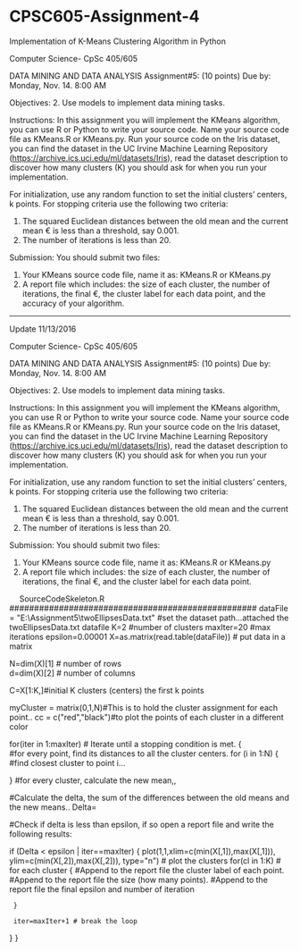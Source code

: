 # CPSC605-Assignment-4
Implementation of K-Means Clustering Algorithm in Python

Computer Science- CpSc 405/605

DATA MINING AND DATA ANALYSIS
Assignment#5: (10 points) 
Due by: Monday, Nov. 14. 8:00 AM

Objectives: 
2. Use models to implement data mining tasks.
 
Instructions: 
	In this assignment you will implement the KMeans algorithm, you can use R or Python to write your source code. Name your source code file as KMeans.R or KMeans.py. Run your source code on the Iris dataset, you can find the dataset in the UC Irvine Machine Learning Repository (https://archive.ics.uci.edu/ml/datasets/Iris), read the dataset description to discover how many clusters (K) you should ask for when you run your implementation.

For initialization, use any random function to set the initial clusters’ centers, k points.
For stopping criteria use the following two criteria: 
1)	The squared Euclidean distances between the old mean and the current mean € is less than a threshold, say 0.001.
2)	The number of iterations is less than 20.

Submission: You should submit two files:
1)	Your KMeans source code file, name it as: KMeans.R or KMeans.py
2)	A report file which includes: the size of each cluster, the number of iterations, the final €, the cluster label for each data point, and the accuracy of your algorithm.

___________________________________________________________________________________________________________________
Update 11/13/2016

Computer Science- CpSc 405/605

DATA MINING AND DATA ANALYSIS
Assignment#5: (10 points) 
Due by: Monday, Nov. 14. 8:00 AM

Objectives: 
2. Use models to implement data mining tasks.
 
Instructions: 
	In this assignment you will implement the KMeans algorithm, you can use R or Python to write your source code. Name your source code file as KMeans.R or KMeans.py. Run your source code on the Iris dataset, you can find the dataset in the UC Irvine Machine Learning Repository (https://archive.ics.uci.edu/ml/datasets/Iris), read the dataset description to discover how many clusters (K) you should ask for when you run your implementation.

For initialization, use any random function to set the initial clusters’ centers, k points.
For stopping criteria use the following two criteria: 
1)	The squared Euclidean distances between the old mean and the current mean € is less than a threshold, say 0.001.
2)	The number of iterations is less than 20.

Submission: You should submit two files:
1)	Your KMeans source code file, name it as: KMeans.R or KMeans.py
2)	A report file which includes: the size of each cluster, the number of iterations, the final €, and the cluster label for each data point.





 
SourceCodeSkeleton.R
##################################################
dataFile = "E:\\Assignment5\\twoEllipsesData.txt" #set the dataset path…attached the twoEllipsesData.txt datafile
K=2 #number of clusters
maxIter=20 #max iterations
epsilon=0.00001
X=as.matrix(read.table(dataFile)) # put data in a matrix

N=dim(X)[1]	# number of rows		
d=dim(X)[2]	# number of columns		

C=X[1:K,]#initial K clusters (centers) the first k points

myCluster = matrix(0,1,N)#This is to hold the cluster assignment for each point..
cc = c("red","black")#to plot the points of each cluster in a different color


for(iter in 1:maxIter) # Iterate until a stopping condition is met.
{     
  #for every point, find its distances to all the cluster centers.
 for (i in 1:N)
  {
   #find closest cluster to point i... 
    
 
 
  }
  #for every cluster, calculate the new mean,,
 

  #Calculate the delta, the sum of the differences between the old means and the new means..
  Delta= 
  
  
  
  #Check if delta is less than epsilon, if so open a report file and write the following results:
 
  if (Delta < epsilon | iter==maxIter)
  {
     plot(1,1,xlim=c(min(X[,1]),max(X[,1])), ylim=c(min(X[,2]),max(X[,2])), type="n") # plot the clusters
     for(cl in 1:K) # for each cluster
     {
       #Append to the report file the cluster label of each point.  
       #Append to the report file the size (how many points).
       #Append to the report file the final epsilon and number of iteration
       
       
       
     }
     
     iter=maxIter+1 # break the loop
   }
}
